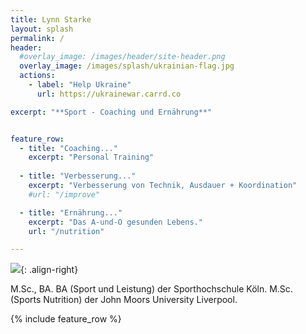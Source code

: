 ```yaml
---
title: Lynn Starke
layout: splash
permalink: /
header:
  #overlay_image: /images/header/site-header.png
  overlay_image: /images/splash/ukrainian-flag.jpg
  actions: 
    - label: "Help Ukraine"  
      url: https://ukrainewar.carrd.co

excerpt: "**Sport - Coaching und Ernährung**"


feature_row:
  - title: "Coaching..."
    excerpt: "Personal Training"
    
  - title: "Verbesserung..."
    excerpt: "Verbesserung von Technik, Ausdauer + Koordination"
    #url: "/improve"

  - title: "Ernährung..."
    excerpt: "Das A-und-O gesunden Lebens."
    url: "/nutrition"

---
```


![](/images/about/lynn-400px.jpg){: .align-right}


M.Sc., BA.
BA (Sport und Leistung) der Sporthochschule Köln.
M.Sc. (Sports Nutrition) der John Moors University Liverpool.


{% include feature_row %}

